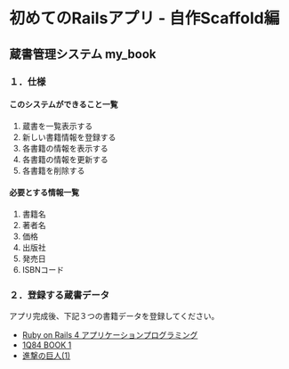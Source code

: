 # 初めてのRailsアプリ - 自作Scaffold編

## 蔵書管理システム my_book
### １．仕様
#### このシステムができること一覧

1. 蔵書を一覧表示する
2. 新しい書籍情報を登録する
3. 各書籍の情報を表示する
4. 各書籍の情報を更新する
5. 各書籍を削除する

#### 必要とする情報一覧

1. 書籍名
2. 著者名
3. 価格
4. 出版社
5. 発売日
6. ISBNコード

### ２．登録する蔵書データ
アプリ完成後、下記３つの書籍データを登録してください。

- [Ruby on Rails 4 アプリケーションプログラミング ](http://www.amazon.co.jp/dp/4774164100)
- [1Q84 BOOK 1](http://www.amazon.co.jp/dp/4103534222)
- [進撃の巨人(1)](http://www.amazon.co.jp/dp/4063842762)
